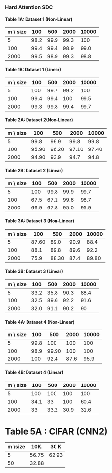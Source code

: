 ### Hard Attention SDC


#### Table 1A: Dataset 1 (Non-Linear)


| m \ size |  100  | 500 | 2000 | 10000 |
| --       | ----  | --  | ---- | ----- |
| 5 | 98.2 | 99.9 |  99.3 | 100 |    
| 100 | 99.4 | 99.4 | 98.9 |  99.0 |   
| 2000 | 99.5 | 98.9 | 99.3 | 98.8 |
#### Table 1B: Dataset 1 (Linear)


| m \ size |  100  | 500 | 2000 | 10000 |
| --       | ----  | --  | ---- | ----- |
| 5 |  100 | 99.7 | 99.2 | 100 |    
| 100 | 99.4 | 99.4 | 100 |  99.5 |   
| 2000 | 99.3 | 99.8 | 99.4 | 99.7 |




#### Table 2A: Dataset 2(Non-Linear)

| m \ size |  100  | 500 | 2000 | 10000 |
| --       | ----  | --  | ---- | ----- |
| 5 |  99.8  | 99.9 | 99.8 |  99.8 |    
| 100 | 95.90 | 96.20 | 97.10 | 97.40  |   
| 2000 | 94.90 | 93.9 | 94.7 | 94.8 |

#### Table 2B: Dataset 2 (Linear)

| m \ size |  100  | 500 | 2000 | 10000 |
| --       | ----  | --  | ---- | ----- |
| 5 |  100  | 99.8 | 99.9 |  99.7 |    
| 100 | 67.5 | 67.1 | 99.6  | 98.7 |   
| 2000 | 66.9 | 67.8 | 95.0 | 95.9 |


#### Table 3A: Dataset 3 (Non-Linear)


| m \ size |  100  | 500 | 2000 | 10000 |
| --       | ----  | --  | ---- | ----- |
| 5 |  87.60  | 89.0 | 90.9 | 88.4  |    
| 100 | 88.1 | 89.8 | 89.6  | 92.2 |   
| 2000 |75.9 |  88.30 | 87.4 | 89.80 |



#### Table 3B: Dataset 3 (Linear)

| m \ size |  100  | 500 | 2000 | 10000 |
| --       | ----  | --  | ---- | ----- |
| 5 | 33.2 | 35.8 | 90.3 |  88.4 |    
| 100 | 32.5 | 89.6 | 92.2 | 91.6 |   
| 2000 |32.0| 91.1 | 90.2 | 90 |


#### Table 4A: Dataset 4 (Non-Linear)

| m \ size |  100  | 500 | 2000 | 10000 |
| --       | ----  | --  | ---- | ----- |
| 5 | 99.8 | 100 | 100 | 100 |    
| 100 | 98.9 | 99.90 | 100 | 100 |   
| 2000 | 100 | 92.4 | 87.6 | 95.9 |

#### Table 4B: Dataset 4 (Linear)

| m \ size |  100  | 500 | 2000 | 10000 |
| --       | ----  | --  | ---- | ----- |
| 5 | 100 | 100 | 100 | 100 |    
| 100 |  34.1 | 33 | 100 | 60.4 |   
| 2000 |33  | 33.2 | 30.9 |31.6|

<!---| m \ size |  100  | 500 | 2000 | 10000 |
| --       | ----  | --  | ---- | ----- |
| 5 | 34.8 | 45.30 | 46.7 | 43.4|    
| 100 |32.0 | 32.4 |34.6 |33.2|   
| 2000 |32.0|32.4|35.8|33.4|--->

# Table 5A : CIFAR (CNN2)


| m \size | 10K. | 30 K |
| ------ | ---- | ---- |
| 5       |  56.75   |  62.93|
| 50     | 32.88 |    |

